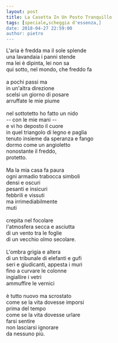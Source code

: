 ```yaml
---
layout: post
title: La Casetta In Un Posto Tranquillo
tags: [speciale,scheggia d'essenza,]
date: 2018-04-27 22:59:00
author: pietro
---
```

L'aria è fredda ma il sole splende<br/>una lavandaia i panni stende<br/>ma lei è dipinta, lei non sa<br/>qui sotto, nel mondo, che freddo fa<br/><br/>a pochi passi ma<br/>in un'altra direzione<br/>scelsi un giorno di posare<br/>arruffate le mie piume<br/><br/>nel sottotetto ho fatto un nido<br/>-- con le mie mani --<br/>e vi ho deposto il cuore<br/>in quel triangolo di legno e paglia<br/>tenuto insieme da speranza e fango<br/>dormo come un angioletto<br/>nonostante il freddo,<br/>protetto.<br/><br/>Ma la mia casa fa paura<br/>ogni armadio trabocca simboli<br/>densi e oscuri<br/>pesanti e insicuri<br/>febbrili e vissuti<br/>ma irrimediabilmente<br/>muti<br/><br/>crepita nel focolare<br/>l'atmosfera secca e asciutta<br/>di un vento tra le foglie<br/>di un vecchio olmo secolare.<br/><br/>L'ombra grigia e altera<br/>di un tribunale di elefanti e gufi<br/>seri e giudicanti, appesta i muri<br/>fino a curvare le colonne<br/>ingiallire i vetri<br/>ammuffire le vernici<br/><br/>è tutto nuovo ma scrostato<br/>come se la vita dovesse imporsi<br/>prima del tempo<br/>come se la vita dovesse urlare<br/>farsi sentire<br/>non lasciarsi ignorare<br/>da nessuno più.
